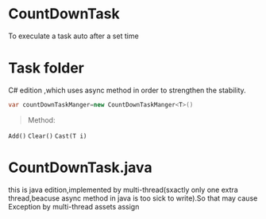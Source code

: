 # CountDownTask
To execulate a task auto after a set time

# Task folder 
C# edition ,which uses async method in order to strengthen the stability.

  ```c#
  var countDownTaskManger=new CountDownTaskManger<T>()
  ```
 
>Method:

  `Add()`
  `Clear()`
  `Cast(T i)`

# CountDownTask.java
this is java edition,implemented by multi-thread(sxactly only one extra thread,beacuse async method in java is too sick to write).So that may cause Exception by multi-thread assets assign
